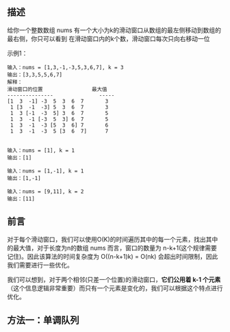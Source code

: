 ## 描述

给你一个整数数组 nums 有一个大小为k的滑动窗口从数组的最左侧移动到数组的最右侧，你只可以看到
在滑动窗口内的k个数，滑动窗口每次只向右移动一位

示例1：
```
输入：nums = [1,3,-1,-3,5,3,6,7], k = 3
输出：[3,3,5,5,6,7]
解释：
滑动窗口的位置                最大值
---------------               -----
[1  3  -1] -3  5  3  6  7       3
 1 [3  -1  -3] 5  3  6  7       3
 1  3 [-1  -3  5] 3  6  7       5
 1  3  -1 [-3  5  3] 6  7       5
 1  3  -1  -3 [5  3  6] 7       6
 1  3  -1  -3  5 [3  6  7]      7


输入：nums = [1], k = 1
输出：[1]

输入：nums = [1,-1], k = 1
输出：[1,-1]

输入：nums = [9,11], k = 2
输出：[11]
```

## 前言
对于每个滑动窗口，我们可以使用O(K)的时间遍历其中的每一个元素，找出其中的最大值，对于长度为n的数组 nums 而言，窗口的数量为 n-k+1(这个规律需要记住)。因此该算法的时间复杂度为 O((n-k+1)k) = O(nk) 会超出时间限制，因此我们需要进行一些优化。

我们可以想到，对于两个相邻(只差一个位置)的滑动窗口，**它们公用着 k-1 个元素**（这个信息逻辑非常重要）而只有一个元素是变化的，我们可以根据这个特点进行优化。

## 方法一：单调队列



